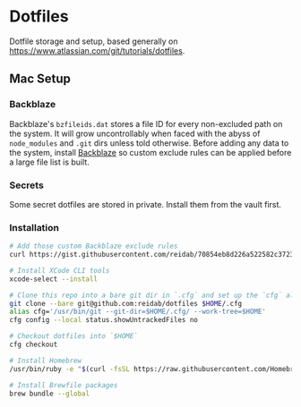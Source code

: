 # Dotfiles

Dotfile storage and setup, based generally on https://www.atlassian.com/git/tutorials/dotfiles.

## Mac Setup

### Backblaze

Backblaze's `bzfileids.dat` stores a file ID for every non-excluded path on the system. It will grow uncontrollably when faced with the abyss of `node_modules` and `.git` dirs unless told otherwise. Before adding any data to the system, install [Backblaze](https://www.backblaze.com) so custom exclude rules can be applied before a large file list is built.

### Secrets

Some secret dotfiles are stored in private. Install them from the vault first.

### Installation

```sh
# Add those custom Backblaze exclude rules
curl https://gist.githubusercontent.com/reidab/70854eb8d226a522582c372339a53e8c/raw -o /Library/Backblaze.bzpkg/bzdata/bzexcluderules_editable.xml

# Install XCode CLI tools
xcode-select --install

# Clone this repo into a bare git dir in `.cfg` and set up the `cfg` alias
git clone --bare git@github.com:reidab/dotfiles $HOME/.cfg
alias cfg='/usr/bin/git --git-dir=$HOME/.cfg/ --work-tree=$HOME'
cfg config --local status.showUntrackedFiles no

# Checkout dotfiles into `$HOME`
cfg checkout

# Install Homebrew
/usr/bin/ruby -e "$(curl -fsSL https://raw.githubusercontent.com/Homebrew/install/master/install)"

# Install Brewfile packages
brew bundle --global
```